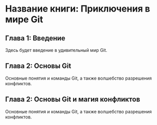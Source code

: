 # Название книги: Приключения в мире Git

## Глава 1: Введение
Здесь будет введение в удивительный мир Git.

## Глава 2: Основы Git
Основные понятия и команды Git, а также волшебство разрешения конфликтов.
## Глава 2: Основы Git и магия конфликтов
Основные понятия и команды Git, а также волшебство разрешения конфликтов.
